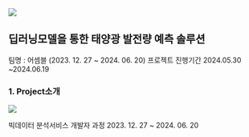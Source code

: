 <img src="https://capsule-render.vercel.app/api?type=waving&color=random&height=300&section=header&text=태양광발전량%20예측솔루션&fontSize=60" />

## 딥러닝모델을 통한 태양광 발전량 예측 솔루션
<span>팀명 : 어셈블 (2023. 12. 27 ~ 2024. 06. 20)</span>
프로젝트 진행기간
2024.05.30 ~2024.06.19

### 1. Project소개









<img src="https://capsule-render.vercel.app/api?type=waving&color=BDBDC8&height=150&section=footer" />


빅데이터 분석서비스 개발자 과정
2023. 12. 27 ~ 2024. 06. 20
